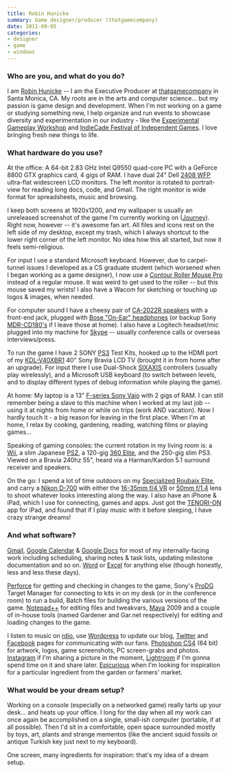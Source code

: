 ```yaml
---
title: Robin Hunicke
summary: Game designer/producer (thatgamecompany)
date: 2011-09-05
categories:
- designer
- game
- windows
---
```


### Who are you, and what do you do?

I am [Robin Hunicke](http://en.wikipedia.org/wiki/Robin_Hunicke "Robin's Wikipedia page.") -- I am the Executive Producer at [thatgamecompany](http://thatgamecompany.com/ "Robin's game company.") in Santa Monica, CA. My roots are in the arts and computer science... but my passion is game design and development. When I'm not working on a game or studying something new, I help organize and run events to showcase diversity and experimentation in our industry - like the [Experimental Gameplay Workshop](http://www.experimental-gameplay.org/blog/ "The workshop for game developers to let loose and experiment.") and [IndieCade Festival of Independent Games](http://www.indiecade.com/ "The independent gaming festival."). I love bringing fresh new things to life.

### What hardware do you use?

At the office: A 64-bit 2.83 GHz Intel Q9550 quad-core PC with a GeForce 8800 GTX graphics card, 4 gigs of RAM. I have dual 24" Dell [2408 WFP][2408wfp] ultra-flat widescreen LCD monitors. The left monitor is rotated to portrait-view for reading long docs, code, and Gmail. The right monitor is wide format for spreadsheets, music and browsing.

I keep both screens at 1920x1200, and my wallpaper is usually an unreleased screenshot of the game I'm currently working on ([Journey][]). Right now, however -- it's awesome fan art. All files and icons rest on the left side of my desktop, except my trash, which I always shortcut to the lower right corner of the left monitor. No idea how this all started, but now it feels semi-religious.

For input I use a standard Microsoft keyboard. However, due to carpel-tunnel issues I developed as a CS graduate student (which worsened when I began working as a game designer), I now use a [Contour Roller Mouse Pro][rollermouse-pro] instead of a regular mouse. It was weird to get used to the roller -- but this mouse saved my wrists! I also have a Wacom for sketching or touching up logos & images, when needed.

For computer sound I have a cheesy pair of [CA-2022R speakers][ca-2022r] with a front-end jack, plugged with [Bose "On-Ear" headphones][on-ear] (or backup Sony [MDR-CD180's][mdr-cd180] if I leave those at home). I also have a Logitech headset/mic plugged into my machine for [Skype][] -- usually conference calls or overseas interviews/press.

To run the game I have 2 SONY [PS3][ps3] Test Kits, hooked up to the HDMI port of my [KDL-V40XBR1][kdl-v40xbr1] 40" Sony Bravia LCD TV (brought it in from home after an upgrade). For input there I use Dual-Shock [SIXAXIS][] controllers (usually play wirelessly), and a Microsoft USB keyboard (to switch between levels, and to display different types of debug information while playing the game).

At home: My laptop is a 13" [F-series Sony Vaio][vaio-f-series] with 2 gigs of RAM. I can still remember being a slave to this machine when I worked at my last job -- using it at nights from home or while on trips (work AND vacation). Now I hardly touch it - a big reason for leaving in the first place. When I'm at home, I relax by cooking, gardening, reading, watching films or playing games...

Speaking of gaming consoles: the current rotation in my living room is: a [Wii][], a slim Japanese [PS2][], a 120-gig [360 Elite][xbox-360], and the 250-gig slim PS3. Viewed on a Bravia 240hz 55", heard via a Harman/Kardon 5.1 surround receiver and speakers.

On the go: I spend a lot of time outdoors on my [Specialized Roubaix Elite][roubaix-elite], and carry a [Nikon D-700][d700] with either the [16-35mm f/4 VR][af-s-nikkor-16-35mm-f4g-ed-vr] or [50mm f/1.4][af-nikkor-50mm-f1.4d] lens to shoot whatever looks interesting along the way. I also have an iPhone & iPad, which I use for connecting, games and apps. Just got the [TENORI-ON][tenori-on-ios] app for iPad, and found that if I play music with it before sleeping, I have crazy strange dreams!

### And what software?

[Gmail][], [Google Calendar][google-calendar] & [Google Docs][google-docs] for most of my internally-facing work including scheduling, sharing notes & task lists, updating milestone documentation and so on. [Word][] or [Excel][] for anything else (though honestly, less and less these days).

[Perforce][] for getting and checking in changes to the game, Sony's [ProDG][] Target Manager for connecting to kits in on my desk (or in the conference room) to run a build, Batch files for building the various versions of the game. [Notepad++][notepad-plusplus] for editing files and tweakvars, [Maya][] 2009 and a couple of in-house tools (named Gardener and Gar.net respectively) for editing and loading changes to the game.

I listen to music on [rdio][], use [Wordpress][] to update our blog, [Twitter][] and [Facebook][] pages for communicating with our fans. [Photoshop CS4][photoshop] (64 bit) for artwork, logos, game screenshots, PC screen-grabs and photos. [Instagram][instagram-ios] if I'm sharing a picture in the moment, [Lightroom][] if I'm gonna spend time on it and share later. [Epicurious][] when I'm looking for inspiration for a particular ingredient from the garden or farmers' market.

### What would be your dream setup?

Working on a console (especially on a networked game) really tarts up your desk... and heats up your office. I long for the day when all my work can once again be accomplished on a single, small-ish computer (portable, if at all possible). Then I'd sit in a comfortable, open space surrounded mostly by toys, art, plants and strange mementos (like the ancient squid fossils or antique Turkish key just next to my keyboard).

One screen, many ingredients for inspiration: that's my idea of a dream setup.

[2408wfp]: http://web.archive.org/web/20151127191447/http://www.amazon.com:80/Dell-UltraSharp-2408WFP-24-inch-monitor/dp/B002JNM4FK "A 24 inch LCD screen."
[af-nikkor-50mm-f1.4d]: https://www.nikonusa.com/en/Nikon-Products/Product/Camera-Lenses/1902/AF-NIKKOR-50mm-f%252F1.4D.html "A camera lens."
[af-s-nikkor-16-35mm-f4g-ed-vr]: https://www.nikonusa.com/en/Nikon-Products/Product/Camera-Lenses/2182/AF-S-NIKKOR-16-35mm-f%252F4G-ED-VR.html "A DSLR lens."
[ca-2022r]: http://web.archive.org/web/20160126193933/http://www.amazon.com/Cyber-Acoustics-CA-2022-Computer-Speakers/dp/B00006B9W3 "2.0 computer speakers."
[d700]: https://www.nikonusa.com/en/nikon-products/product/dslr-cameras/d700.html "A 12.1 megapixel DSLR."
[epicurious]: https://www.epicurious.com/ "A cooking website."
[excel]: https://www.microsoft.com/en-us/microsoft-365/excel "A spreadsheet application."
[facebook]: https://www.facebook.com/ "A social networking site."
[gmail]: https://mail.google.com/mail/u/0/ "Web-based email."
[google-calendar]: https://en.wikipedia.org/wiki/Google_Calendar "A web-based calendar client."
[google-docs]: https://en.wikipedia.org/wiki/Google_Docs "A web-based office suite."
[instagram-ios]: https://apps.apple.com/us/app/instagram/id389801252 "A photo taking/sharing app."
[journey]: https://thatgamecompany.com/games/journey/ "A PS3 adventure game (currently in development)."
[kdl-v40xbr1]: http://web.archive.org/web/20160326020748/http://www.amazon.com:80/Sony-KDL-V40XBR1-BRAVIA-XBR-Television/dp/B000BD54J8 "A 40 inch LCD screen."
[lightroom]: https://www.adobe.com/products/photoshop-lightroom.html "Photo management and editing software."
[maya]: http://web.archive.org/web/20221224070508/https://www.autodesk.com/products/maya/overview "3D animation software."
[mdr-cd180]: http://web.archive.org/web/20221202165428/https://www.amazon.com/Sony-MDR-CD180-Headphones-Discontinued-Manufacturer/dp/B00005N6KF "A pair of headphones."
[notepad-plusplus]: https://notepad-plus-plus.org/ "A free text/code editor for Windows."
[on-ear]: http://web.archive.org/web/20161007182536/https://en.wikipedia.org/wiki/Previous_Bose_headphones "A pair of headphones."
[perforce]: https://www.perforce.com/ "A software configuration and deploy suite."
[photoshop]: https://www.adobe.com/products/photoshop.html "A bitmap image editor."
[prodg]: https://en.wikipedia.org/wiki/ProDG_(software) "A suite of tools for developing and testing PS3 games."
[ps2]: https://en.wikipedia.org/wiki/PS_2 "A gaming console."
[ps3]: https://www.playstation.com/en-us/ "A shiny gaming console from Sony."
[rdio]: http://web.archive.org/web/20151209115835/http://www.rdio.com:80/home/en-us/ "A music streaming service."
[rollermouse-pro]: https://www.amazon.com/Mouse-Roller-Pro-Black/dp/B000AQSBC8 "A roller-based mousing system."
[roubaix-elite]: https://www.specialized.com/us/en/bc/SBCBkModel.jsp?spid=39265 "A bicycle."
[sixaxis]: https://en.wikipedia.org/wiki/Sixaxis "A PS3 game controller."
[skype]: https://www.skype.com/en/ "Voice and video chat software."
[tenori-on-ios]: https://uk.yamaha.com/en/products/music_production/apps/tnr-i/?mode=model "An app version of the unique musical instrument."
[twitter]: http://web.archive.org/web/20230525035323/https://twitter.com/ "An online micro-blogging platform."
[vaio-f-series]: https://www.cnet.com/reviews/sony-vaio-f-review/ "A 16 inch PC laptop."
[wii]: https://www.nintendo.com/wii/ "A unique gaming console."
[word]: https://www.microsoft.com/en-us/microsoft-365/word "A document editor."
[wordpress]: https://wordpress.com/ "Weblog publishing software."
[xbox-360]: https://www.xbox.com/en-US/Xbox360 "A gaming console."
